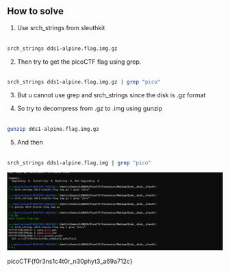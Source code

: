 
## How to solve

1. Use srch_strings from sleuthkit 

```bash

srch_strings dds1-alpine.flag.img.gz 

```

2. Then try to get the picoCTF flag using grep.

```bash

srch_strings dds1-alpine.flag.img.gz | grep "pico"

```

3. But u cannot use grep and srch_strings since the disk is .gz format

4. So try to decompress from .gz to .img using gunzip 

```bash

gunzip dds1-alpine.flag.img.gz

```

5. And then 

```bash

srch_strings dds1-alpine.flag.img | grep "pico"

```

![alt text](image.png)


picoCTF{f0r3ns1c4t0r_n30phyt3_a69a712c}
    